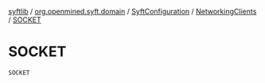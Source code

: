 [syftlib](../../../index.md) / [org.openmined.syft.domain](../../index.md) / [SyftConfiguration](../index.md) / [NetworkingClients](index.md) / [SOCKET](./-s-o-c-k-e-t.md)

# SOCKET

`SOCKET`